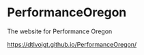 # PerformanceOregon
The website for Performance Oregon

https://dtlvoigt.github.io/PerformanceOregon/
